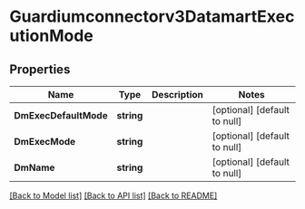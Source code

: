 # Guardiumconnectorv3DatamartExecutionMode

## Properties
Name | Type | Description | Notes
------------ | ------------- | ------------- | -------------
**DmExecDefaultMode** | **string** |  | [optional] [default to null]
**DmExecMode** | **string** |  | [optional] [default to null]
**DmName** | **string** |  | [optional] [default to null]

[[Back to Model list]](../README.md#documentation-for-models) [[Back to API list]](../README.md#documentation-for-api-endpoints) [[Back to README]](../README.md)

